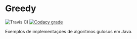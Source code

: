 # Greedy
![Travis CI](https://api.travis-ci.org/gustavosotnas/Greedy.svg?branch=master)
[![Codacy grade](https://img.shields.io/codacy/grade/2389c757cb5f42d28991d084f3bf698c.svg?maxAge=2592000)](https://www.codacy.com/app/gustavosotnas/Greedy)

Exemplos de implementações de algoritmos gulosos em Java.
